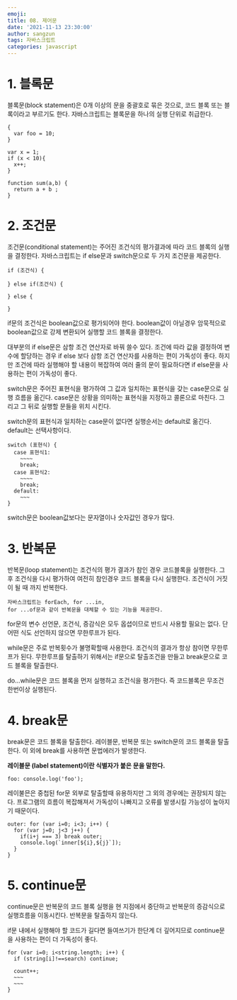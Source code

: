 ```yaml
---
emoji: 
title: 08. 제어문
date: '2021-11-13 23:30:00'
author: sangzun
tags: 자바스크립트
categories: javascript
---
```


# 1. 블록문

블록문(block statement)은 0개 이상의 문을 중괄호로 묶은 것으로, 코드 블록 또는 블록이라고 부르기도 한다. 자바스크립트는 블록문을 하나의 실행 단위로 취급한다.

```
{
  var foo = 10;
}

var x = 1;
if (x < 10){
  x++;
}

function sum(a,b) {
  return a + b ;
}
```

# 2. 조건문

조건문(conditional statement)는 주어진 조건식의 평가결과에 따라 코드 블록의 실행을 결정한다. 자바스크립트는 if else문과 switch문으로 두 가지 조건문을 제공한다.

```
if (조건식) {

} else if(조건식) {

} else {

}
```

if문의 조건식은 boolean값으로 평가되어야 한다. boolean값이 아닐경우 암묵적으로 boolean값으로 강제 변환되어 실행할 코드 블록을 결정한다.

대부분의 if else문은 삼항 조건 연산자로 바꿔 쓸수 있다. 조건에 따라 값을 결정하여 변수에 할당하는 경우 if else 보다 삼항 조건 연산자를 사용하는 편이 가독성이 좋다. 하지만 조건에 따라 실행해야 할 내용이 복잡하여 여러 줄의 문이 필요하다면 if else문을 사용하는 편이 가독성이 좋다.

switch문은 주어진 표현식을 평가하여 그 값과 일치하는 표현식을 갖는 case문으로 실행 흐름을 옮긴다. case문은 상황을 의미하는 표현식을 지정하고 콜론으로 마친다. 그리고 그 뒤로 실행할 문들을 위치 시킨다.

switch문의 표현식과 일치하는 case문이 없다면 실행순서는 default로 옮긴다. default는 선택사항이다.

```
switch (표현식) {
  case 표현식1:
    ~~~~
    break;
  case 표현식2:
    ~~~~
    break;
  default:
    ~~~
}
```

switch문은 boolean값보다는 문자열이나 숫자값인 경우가 많다.

# 3. 반복문

반복문(loop statement)는 조건식의 평가 결과가 참인 경우 코드블록을 실행한다. 그후 조건식을 다시 평가하여 여전히 참인경우 코드 블록을 다시 실행한다. 조건식이 거짓이 될 때 까지 반복한다.

```
자바스크립트는 forEach, for ...in, 
for ...of문과 같이 반복문을 대체할 수 있는 기능을 제공한다.
```

for문의 변수 선언문, 조건식, 증감식은 모두 옵셥이므로 반드시 사용할 필요는 없다. 단 어떤 식도 선언하지 않으면 무한루프가 된다.

while문은 주로 반복횟수가 불명확할때 사용한다. 조건식의 결과가 항상 참이면 무한루프가 된다. 무한루프를 탈출하기 위해서는 if문으로 탈출조건을 만들고 break문으로 코드 블록을 탈출한다.

do...while문은 코드 블록을 먼저 실행하고 조건식을 평가한다. 즉 코드블록은 무조건 한번이상 실행된다.

# 4. break문

break문은 코드 블록을 탈출한다. 레이블문, 반복문 또는 switch문의 코드 블록을 탈출한다. 이 외에 break를 사용하면 문법에러가 발생한다.

**레이블문 (label statement)이란 식별자가 붙은 문을 말한다.**

```
foo: console.log('foo');
```

레이불믄은 중첩된 for문 외부로 탈출할때 유용하지만 그 외의 경우에는 권장되지 않는다. 프로그램의 흐름이 복잡해져서 가독성이 나빠지고 오류를 발생시킬 가능성이 높아지기 때문이다.

```
outer: for (var i=0; i<3; i++) {
  for (var j=0; j<3 j++) {
    if(i+j === 3) break outer;
    console.log(`inner[${i},${j}`]);
  }
}
```

# 5. continue문

continue문은 반복문의 코드 블록 실행을 현 지점에서 중단하고 반복문의 증감식으로 실행흐름을 이동시킨다. 반복문을 탈출하지 않는다.

if문 내에서 실행해야 할 코드가 길다면 들여쓰기가 한단계 더 깊어지므로 continue문을 사용하는 편이 더 가독성이 좋다.

```
for (var i=0; i<string.length; i++) {
  if (string[i]!==search) continue;

  count++;
  ~~~
  ~~~
}
```